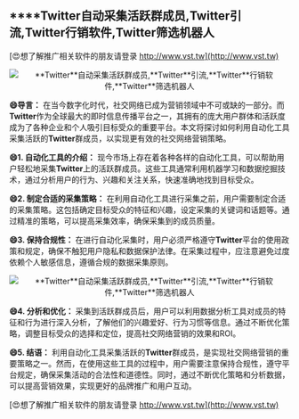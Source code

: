 ## ****Twitter**自动采集活跃群成员,**Twitter**引流,**Twitter**行销软件,**Twitter**筛选机器人**

[😍想了解推广相关软件的朋友请登录 http://www.vst.tw](http://www.vst.tw)

 <center><img src="https://vst.tw/MP4/tuiguang/png/5.png" alt="**Twitter**自动采集活跃群成员,**Twitter**引流,**Twitter**行销软件,**Twitter**筛选机器人"></center>

**😄导言：**
在当今数字化时代，社交网络已成为营销领域中不可或缺的一部分。而**Twitter**作为全球最大的即时信息传播平台之一，其拥有的庞大用户群体和活跃度成为了各种企业和个人吸引目标受众的重要平台。本文将探讨如何利用自动化工具采集活跃的**Twitter**群成员，以实现更有效的社交网络营销策略。

**😄1. 自动化工具的介绍：**
现今市场上存在着各种各样的自动化工具，可以帮助用户轻松地采集**Twitter**上的活跃群成员。这些工具通常利用机器学习和数据挖掘技术，通过分析用户的行为、兴趣和关注关系，快速准确地找到目标受众。

**😄2. 制定合适的采集策略：**
在利用自动化工具进行采集之前，用户需要制定合适的采集策略。这包括确定目标受众的特征和兴趣，设定采集的关键词和话题等。通过精准的策略，可以提高采集效率，确保采集到的成员质量。

**😄3. 保持合规性：**
在进行自动化采集时，用户必须严格遵守**Twitter**平台的使用政策和规定，确保不触犯用户隐私和数据保护法律。在采集过程中，应注意避免过度依赖个人敏感信息，遵循合规的数据采集原则。

 <center><img src="https://vst.tw/MP4/tuiguang/png/7.png" alt="**Twitter**自动采集活跃群成员,**Twitter**引流,**Twitter**行销软件,**Twitter**筛选机器人"></center>

**😄4. 分析和优化：**
采集到活跃群成员后，用户可以利用数据分析工具对成员的特征和行为进行深入分析，了解他们的兴趣爱好、行为习惯等信息。通过不断优化策略，调整目标受众的选择和定位，提高社交网络营销的效果和ROI。

**😄5. 结语：**
利用自动化工具采集活跃的**Twitter**群成员，是实现社交网络营销的重要策略之一。然而，在使用这些工具的过程中，用户需要注意保持合规性，遵守平台规定，确保采集活动的合法性和道德性。同时，通过不断优化策略和分析数据，可以提高营销效果，实现更好的品牌推广和用户互动。

[😍想了解推广相关软件的朋友请登录 http://www.vst.tw](http://www.vst.tw)



